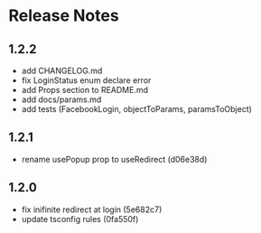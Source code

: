 <!-- markdownlint-disable MD024 MD034 MD033 -->

# Release Notes

## 1.2.2

- add CHANGELOG.md
- fix LoginStatus enum declare error
- add Props section to README.md
- add docs/params.md
- add tests (FacebookLogin, objectToParams, paramsToObject)

## 1.2.1

- rename usePopup prop to useRedirect (d06e38d)

## 1.2.0

- fix inifinite redirect at login (5e682c7)
- update tsconfig rules (0fa550f)
